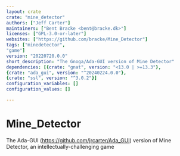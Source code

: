 ```yaml
---
layout: crate
crate: "mine_detector"
authors: ["Jeff Carter"]
maintainers: ["Bent Bracke <bent@bracke.dk>"]
licenses: ["GPL-3.0-or-later"]
websites: ["https://github.com/bracke/Mine_Detector"]
tags: ["minedetector",
"game"]
version: "20220720.0.0"
short_description: "The Gnoga/Ada-GUI version of Mine Detector"
dependencies: [{crate: "gnat", version: "<13.0 | >=13.3"},
{crate: "ada_gui", version: "^20240224.0.0"},
{crate: "ssl", version: "^3.0.2"}]
configuration_variables: []
configuration_values: []

---
```

# Mine_Detector
The Ada-GUI (https://github.com/jrcarter/Ada_GUI) version of Mine Detector, an intellectually-challenging game


